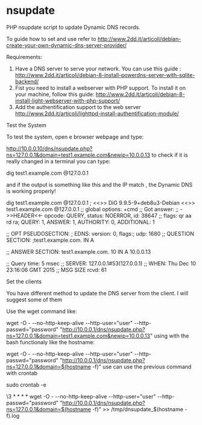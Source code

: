 # nsupdate
PHP nsupdate script to update Dynamic DNS records.

To guide how to set and use refer to http://www.2dd.it/articoli/debian-create-your-own-dynamic-dns-server-provider/

Requirements:

1. Have a DNS server to serve your network. You can use this guide : http://www.2dd.it/articoli/debian-8-install-powerdns-server-with-sqlite-backend/
2. Fist you need to install a webserver with PHP support. To install it on your machine, follow this guide: http://www.2dd.it/articoli/debian-8-install-light-webserver-with-php-support/
3. Add the authentification support to the web server http://www.2dd.it/articoli/lighttpd-install-authentification-module/




Test the System


To test the system, open e browser webpage and type:

http://10.0.0.10/dns/nsupdate.php?ns=127.0.0.1&domain=test1.example.com&newip=10.0.0.13
to check if it is really changed in a terminal you can type:

dig test1.example.com @127.0.0.1

and if the output is something like this and the IP match , the Dynamic DNS is working properly!

dig test1.example.com @127.0.0.1
; <<>> DiG 9.9.5-9+deb8u3-Debian <<>> test1.example.com @127.0.0.1
;; global options: +cmd
;; Got answer:
;; ->>HEADER<<- opcode: QUERY, status: NOERROR, id: 38647
;; flags: qr aa rd ra; QUERY: 1, ANSWER: 1, AUTHORITY: 0, ADDITIONAL: 1

;; OPT PSEUDOSECTION:
; EDNS: version: 0, flags:; udp: 1680
;; QUESTION SECTION:
;test1.example.com.              IN      A

;; ANSWER SECTION:
test1.example.com.       10      IN      A       10.0.0.13

;; Query time: 5 msec
;; SERVER: 127.0.0.1#53(127.0.0.1)
;; WHEN: Thu Dec 10 23:16:06 GMT 2015
;; MSG SIZE  rcvd: 61





Set the clients


You have different method to update the DNS server from the client. I will suggest some of them

Use the wget command like:

wget -O -   --no-http-keep-alive  --http-user="user" --http-passwd="password" "http://10.0.0.1/dns/nsupdate.php?ns=127.0.0.1&domain=test1.example.com&newip=10.0.0.13"
using with the bash functionaly like the hostname:

wget -O -   --no-http-keep-alive  --http-user="user" --http-passwd="password" "http://10.0.0.1/dns/nsupdate.php?ns=127.0.0.1&domain=$(hostname -f)"
use can use the previous command with crontab

sudo crontab -e 

\3 * * * *   wget -O -   --no-http-keep-alive  --http-user="user" --http-passwd="password" "http://10.0.0.1/dns/nsupdate.php?ns=127.0.0.1&domain=$(hostname -f)" >> /tmp/dnsupdate_$(hostname -f).log

